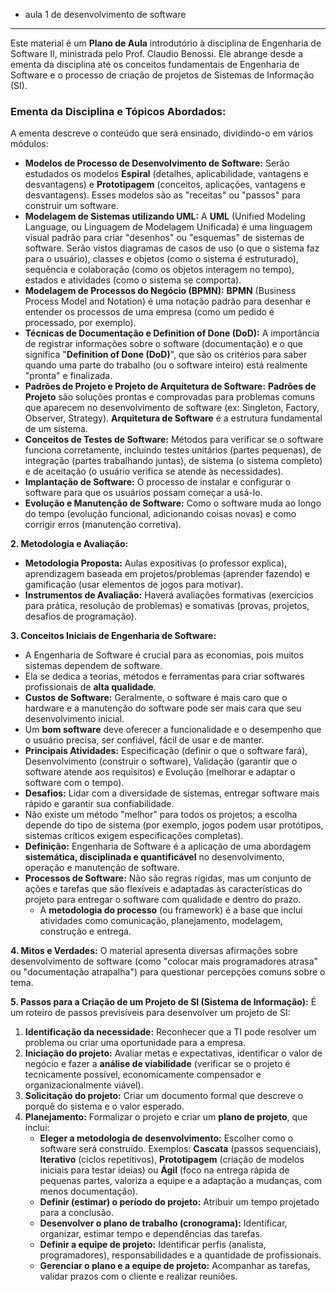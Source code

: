 - aula 1 de desenvolvimento de software
---

Este material é um **Plano de Aula** introdutório à disciplina de Engenharia de Software II, ministrada pelo Prof. Claudio Benossi. Ele abrange desde a ementa da disciplina até os conceitos fundamentais de Engenharia de Software e o processo de criação de projetos de Sistemas de Informação (SI).

### Ementa da Disciplina e Tópicos Abordados:
A ementa descreve o conteúdo que será ensinado, dividindo-o em vários módulos:

- **Modelos de Processo de Desenvolvimento de Software:** Serão estudados os modelos **Espiral** (detalhes, aplicabilidade, vantagens e desvantagens) e **Prototipagem** (conceitos, aplicações, vantagens e desvantagens). Esses modelos são as "receitas" ou "passos" para construir um software.
- **Modelagem de Sistemas utilizando UML:** A **UML** (Unified Modeling Language, ou Linguagem de Modelagem Unificada) é uma linguagem visual padrão para criar "desenhos" ou "esquemas" de sistemas de software. Serão vistos diagramas de casos de uso (o que o sistema faz para o usuário), classes e objetos (como o sistema é estruturado), sequência e colaboração (como os objetos interagem no tempo), estados e atividades (como o sistema se comporta).
- **Modelagem de Processos do Negócio (BPMN):** **BPMN** (Business Process Model and Notation) é uma notação padrão para desenhar e entender os processos de uma empresa (como um pedido é processado, por exemplo).
- **Técnicas de Documentação e Definition of Done (DoD):** A importância de registrar informações sobre o software (documentação) e o que significa "**Definition of Done (DoD)**", que são os critérios para saber quando uma parte do trabalho (ou o software inteiro) está realmente "pronta" e finalizada.
- **Padrões de Projeto e Projeto de Arquitetura de Software:** **Padrões de Projeto** são soluções prontas e comprovadas para problemas comuns que aparecem no desenvolvimento de software (ex: Singleton, Factory, Observer, Strategy). **Arquitetura de Software** é a estrutura fundamental de um sistema.
- **Conceitos de Testes de Software:** Métodos para verificar se o software funciona corretamente, incluindo testes unitários (partes pequenas), de integração (partes trabalhando juntas), de sistema (o sistema completo) e de aceitação (o usuário verifica se atende às necessidades).
- **Implantação de Software:** O processo de instalar e configurar o software para que os usuários possam começar a usá-lo.
- **Evolução e Manutenção de Software:** Como o software muda ao longo do tempo (evolução funcional, adicionando coisas novas) e como corrigir erros (manutenção corretiva).

**2. Metodologia e Avaliação:**

- **Metodologia Proposta:** Aulas expositivas (o professor explica), aprendizagem baseada em projetos/problemas (aprender fazendo) e gamificação (usar elementos de jogos para motivar).
- **Instrumentos de Avaliação:** Haverá avaliações formativas (exercícios para prática, resolução de problemas) e somativas (provas, projetos, desafios de programação).

**3. Conceitos Iniciais de Engenharia de Software:**

- A Engenharia de Software é crucial para as economias, pois muitos sistemas dependem de software.
- Ela se dedica a teorias, métodos e ferramentas para criar softwares profissionais de **alta qualidade**.
- **Custos de Software:** Geralmente, o software é mais caro que o hardware e a manutenção do software pode ser mais cara que seu desenvolvimento inicial.
- Um **bom software** deve oferecer a funcionalidade e o desempenho que o usuário precisa, ser confiável, fácil de usar e de manter.
- **Principais Atividades:** Especificação (definir o que o software fará), Desenvolvimento (construir o software), Validação (garantir que o software atende aos requisitos) e Evolução (melhorar e adaptar o software com o tempo).
- **Desafios:** Lidar com a diversidade de sistemas, entregar software mais rápido e garantir sua confiabilidade.
- Não existe um método "melhor" para todos os projetos; a escolha depende do tipo de sistema (por exemplo, jogos podem usar protótipos, sistemas críticos exigem especificações completas).
- **Definição:** Engenharia de Software é a aplicação de uma abordagem **sistemática, disciplinada e quantificável** no desenvolvimento, operação e manutenção de software.
- **Processos de Software:** Não são regras rígidas, mas um conjunto de ações e tarefas que são flexíveis e adaptadas às características do projeto para entregar o software com qualidade e dentro do prazo.
    - A **metodologia do processo** (ou framework) é a base que inclui atividades como comunicação, planejamento, modelagem, construção e entrega.

**4. Mitos e Verdades:** O material apresenta diversas afirmações sobre desenvolvimento de software (como "colocar mais programadores atrasa" ou "documentação atrapalha") para questionar percepções comuns sobre o tema.

**5. Passos para a Criação de um Projeto de SI (Sistema de Informação):** É um roteiro de passos previsíveis para desenvolver um projeto de SI:

1. **Identificação da necessidade:** Reconhecer que a TI pode resolver um problema ou criar uma oportunidade para a empresa.
2. **Iniciação do projeto:** Avaliar metas e expectativas, identificar o valor de negócio e fazer a **análise de viabilidade** (verificar se o projeto é tecnicamente possível, economicamente compensador e organizacionalmente viável).
3. **Solicitação do projeto:** Criar um documento formal que descreve o porquê do sistema e o valor esperado.
4. **Planejamento:** Formalizar o projeto e criar um **plano de projeto**, que inclui:
    - **Eleger a metodologia de desenvolvimento:** Escolher como o software será construído. Exemplos: **Cascata** (passos sequenciais), **Iterativo** (ciclos repetitivos), **Prototipagem** (criação de modelos iniciais para testar ideias) ou **Ágil** (foco na entrega rápida de pequenas partes, valoriza a equipe e a adaptação a mudanças, com menos documentação).
    - **Definir (estimar) o período do projeto:** Atribuir um tempo projetado para a conclusão.
    - **Desenvolver o plano de trabalho (cronograma):** Identificar, organizar, estimar tempo e dependências das tarefas.
    - **Definir a equipe de projeto:** Identificar perfis (analista, programadores), responsabilidades e a quantidade de profissionais.
    - **Gerenciar o plano e a equipe de projeto:** Acompanhar as tarefas, validar prazos com o cliente e realizar reuniões.